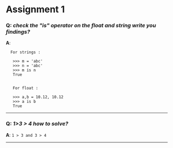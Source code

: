 # Assignment 1

### **Q**: _check the "is" operator on the  float and string write you findings?_

**A**:

      For strings :

       >>> m = 'abc'
       >>> n = 'abc'
       >>> m is n
       True
       

       For float : 
       
       >>> a,b = 10.12, 10.12
       >>> a is b
       True

---

### **Q**: _1>3 > 4  how to solve?_

**A**: `1 > 3 and 3 > 4`

---